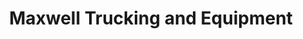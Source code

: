 ---
title: "Maxwell Trucking and Equipment"
url: /state-college/maxwell-trucking-and-equipment/
shop: trailer
---